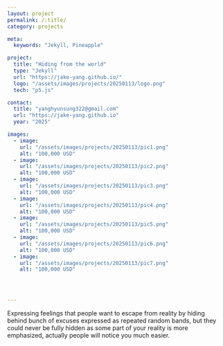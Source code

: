 ```yaml
---
layout: project
permalink: /:title/
category: projects

meta:
  keywords: "Jekyll, Pineapple"

project:
  title: "Hiding from the world"
  type: "Jekyll"
  url: "https://jake-yang.github.io/"
  logo: "/assets/images/projects/20250113/logo.png"
  tech: "p5.js"

contact:
  title: "yanghyunsung322@gmail.com"
  url: "https://jake-yang.github.io"
  year: "2025"

images:
  - image:
    url: "/assets/images/projects/20250113/pic1.png"
    alt: "100,000 USD"
  - image:
    url: "/assets/images/projects/20250113/pic2.png"
    alt: "100,000 USD"
  - image:
    url: "/assets/images/projects/20250113/pic3.png"
    alt: "100,000 USD"
  - image:
    url: "/assets/images/projects/20250113/pic4.png"
    alt: "100,000 USD"
  - image:
    url: "/assets/images/projects/20250113/pic5.png"
    alt: "100,000 USD"
  - image:
    url: "/assets/images/projects/20250113/pic6.png"
    alt: "100,000 USD"
  - image:
    url: "/assets/images/projects/20250113/pic7.png"
    alt: "100,000 USD"




---
```


Expressing feelings that people want to escape from reality by hiding behind bunch of excuses expressed as repeated random bands, but they could never be fully hidden as some part of your reality is more emphasized, actually people will notice you much easier.
